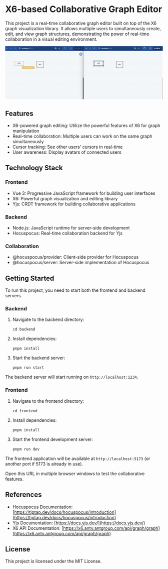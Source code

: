 # X6-based Collaborative Graph Editor

This project is a real-time collaborative graph editor built on top of the X6 graph visualization library. It allows multiple users to simultaneously create, edit, and view graph structures, demonstrating the power of real-time collaboration in a visual editing environment.

![usage](usage.png)

## Features

- X6-powered graph editing: Utilize the powerful features of X6 for graph manipulation
- Real-time collaboration: Multiple users can work on the same graph simultaneously
- Cursor tracking: See other users' cursors in real-time
- User awareness: Display avatars of connected users

## Technology Stack

### Frontend

- Vue 3: Progressive JavaScript framework for building user interfaces
- X6: Powerful graph visualization and editing library
- Yjs: CRDT framework for building collaborative applications

### Backend

- Node.js: JavaScript runtime for server-side development
- Hocuspocus: Real-time collaboration backend for Yjs

### Collaboration

- @hocuspocus/provider: Client-side provider for Hocuspocus
- @hocuspocus/server: Server-side implementation of Hocuspocus

## Getting Started

To run this project, you need to start both the frontend and backend servers.

### Backend

1. Navigate to the backend directory:
   ```
   cd backend
   ```

2. Install dependencies:
   ```
   pnpm install
   ```

3. Start the backend server:
   ```
   pnpm run start
   ```

The backend server will start running on `http://localhost:1234`.

### Frontend

1. Navigate to the frontend directory:
   ```
   cd frontend
   ```

2. Install dependencies:
   ```
   pnpm install
   ```

3. Start the frontend development server:
   ```
   pnpm run dev
   ```

The frontend application will be available at `http://localhost:5173` (or another port if 5173 is already in use).

Open this URL in multiple browser windows to test the collaborative features.

## References

- Hocuspocus Documentation: [https://tiptap.dev/docs/hocuspocus/introduction](https://tiptap.dev/docs/hocuspocus/introduction)
- Yjs Documentation: [https://docs.yjs.dev/](https://docs.yjs.dev/)
- X6 API Documentation: [https://x6.antv.antgroup.com/api/graph/graph](https://x6.antv.antgroup.com/api/graph/graph)

## License

This project is licensed under the MIT License.

